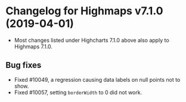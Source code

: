 # Changelog for Highmaps v7.1.0 (2019-04-01)

- Most changes listed under Highcharts 7.1.0 above also apply to Highmaps 7.1.0.

## Bug fixes
- Fixed #10049, a regression causing data labels on null points not to show.
- Fixed #10057, setting `borderWidth` to 0 did not work.
